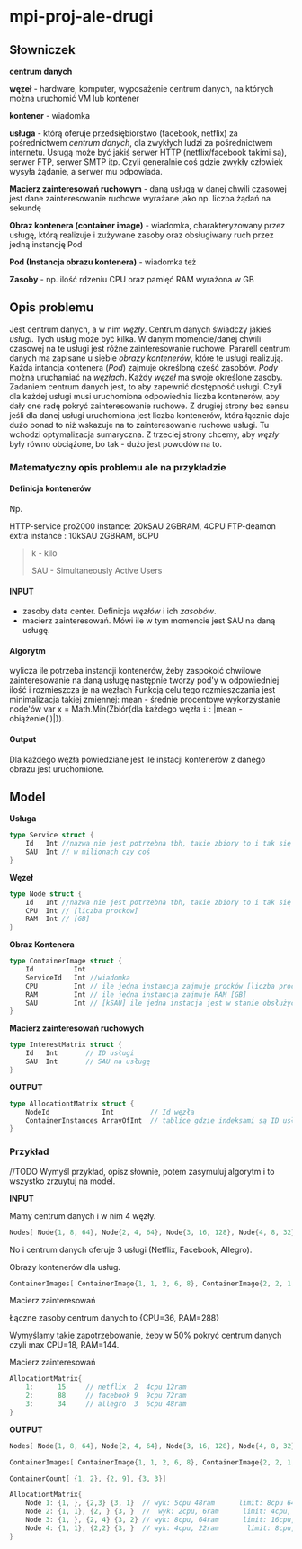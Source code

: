# mpi-proj-ale-drugi

## Słowniczek

**centrum danych**

**węzeł** - hardware, komputer, wyposażenie centrum danych, na których można uruchomić VM lub kontener

**kontener** - wiadomka

**usługa** - którą oferuje przedsiębiorstwo (facebook, netflix) za pośrednictwem *centrum danych*, dla zwykłych ludzi za pośrednictwem internetu. Usługą może być jakiś serwer HTTP (netflix/facebook takimi są), serwer FTP, serwer SMTP itp. Czyli generalnie coś gdzie zwykły człowiek wysyła żądanie, a serwer mu odpowiada. 

**Macierz zainteresowań ruchowym** - daną usługą w danej chwili czasowej jest dane zainteresowanie ruchowe wyrażane jako np. liczba żądań na sekundę

**Obraz kontenera (container image)** - wiadomka, charakteryzowany przez usługę, którą realizuje i zużywane zasoby oraz obsługiwany ruch przez jedną instancję Pod

**Pod (Instancja obrazu kontenera)** - wiadomka też

**Zasoby** - np. ilość rdzeniu CPU oraz pamięć RAM wyrażona w GB

## Opis problemu 

Jest centrum danych, a w nim *węzły*. Centrum danych świadczy jakieś *usługi*. Tych usług może być kilka. W danym momencie/danej chwili czasowej na te usługi jest różne zainteresowanie ruchowe. Pararell centrum danych ma zapisane u siebie *obrazy kontenerów*, które te usługi realizują. Każda intancja kontenera (*Pod*) zajmuje określoną część zasobów. *Pody* można uruchamiać na *węzłach*. Każdy *węzeł* ma swoje określone zasoby. Zadaniem centrum danych jest, to aby zapewnić dostępność usługi. Czyli dla każdej usługi musi uruchomiona odpowiednia liczba kontenerów, aby dały one radę pokryć zainteresowanie ruchowe. Z drugiej strony bez sensu jeśli dla danej usługi uruchomiona jest liczba kontenerów, która łącznie daje dużo ponad to niż wskazuje na to zainteresowanie ruchowe usługi. Tu wchodzi optymalizacja sumaryczna. Z trzeciej strony chcemy, aby *węzły* były równo obciążone, bo tak  - dużo jest powodów na to.

### Matematyczny opis problemu ale na przykładzie

#### Definicja kontenerów

Np.

HTTP-service pro2000 instance: 20kSAU 2GBRAM, 4CPU 
FTP-deamon extra instance  : 10kSAU 2GBRAM, 6CPU

> k - kilo
>
> SAU - Simultaneously Active Users

#### INPUT 

- zasoby data center. Definicja *węzłów* i ich *zasobów*.
- macierz zainteresowań. Mówi ile w tym momencie jest SAU na daną usługę.

#### Algorytm

wylicza ile potrzeba instancji kontenerów, żeby zaspokoić chwilowe zainteresowanie na daną usługę następnie tworzy pod'y w odpowiedniej ilość i rozmieszcza je na węzłach
Funkcją celu tego rozmieszczania jest minimalizacja takiej zmiennej:
mean - średnie procentowe wykorzystanie node'ów
var x = Math.Min(Zbiór{dla każdego węzła `i` : |mean - obiążenie(i)|}).

#### Output

Dla każdego węzła powiedziane jest ile instacji kontenerów z danego obrazu jest uruchomione.

## Model

**Usługa**

```Go
type Service struct {
	Id   Int //nazwa nie jest potrzebna tbh, takie zbiory to i tak się same idkują
    SAU  Int // w milionach czy coś
}
```

**Węzeł**

```go
type Node struct {
	Id   Int //nazwa nie jest potrzebna tbh, takie zbiory to i tak się same idkują
    CPU  Int // [liczba procków]
    RAM  Int // [GB]
}
```

**Obraz Kontenera**

```go
type ContainerImage struct {
    Id          Int 
	ServiceId   Int //wiadomka
    CPU         Int // ile jedna instancja zajmuje procków [liczba procków]
    RAM         Int // ile jedna instancja zajmuje RAM [GB]
    SAU         Int // [kSAU] ile jedna instacja jest w stanie obsłużyć SAU
}
```

**Macierz zainteresowań ruchowych**

```go
type InterestMatrix struct {
	Id   Int       // ID usługi
    SAU  Int       // SAU na usługę
}
```

**OUTPUT**

```go
type AllocationtMatrix struct {
	NodeId             Int         // Id węzła
    ContainerInstances ArrayOfInt  // tablice gdzie indeksami są ID usług a wartościami liczba Pod'ów
}
```

### Przykład

//TODO Wymyśl przykład, opisz słownie, potem zasymuluj algorytm i to wszystko zrzuytuj na model.

**INPUT**

Mamy centrum danych i w nim 4 węzły.

```go
Nodes[ Node{1, 8, 64}, Node{2, 4, 64}, Node{3, 16, 128}, Node{4, 8, 32} ]
```

No i centrum danych oferuje 3 usługi (Netflix, Facebook, Allegro).

Obrazy kontenerów dla usług.

```go
ContainerImages[ ContainerImage{1, 1, 2, 6, 8}, ContainerImage{2, 2, 1, 8, 10},  ContainerImages{3, 3, 2, 16, 15}]
```

Macierz zainteresowań

Łączne zasoby centrum danych to {CPU=36, RAM=288}

Wymyślamy takie zapotrzebowanie, żeby w 50% pokryć centrum danych czyli max CPU=18, RAM=144.

Macierz zainteresowań

```go
AllocationtMatrix{
    1:      15     // netflix  2  4cpu 12ram
    2:      88     // facebook 9  9cpu 72ram
    3:      34     // allegro  3  6cpu 48ram 
}
```

**OUTPUT**

```go
Nodes[ Node{1, 8, 64}, Node{2, 4, 64}, Node{3, 16, 128}, Node{4, 8, 32} ]
```

```go
ContainerImages[ ContainerImage{1, 1, 2, 6, 8}, ContainerImage{2, 2, 1, 8, 10},  ContainerImages{3, 3, 2, 16, 15}]
```

```go
ContainerCount[ {1, 2}, {2, 9}, {3, 3}]
```

```go
AllocationtMatrix{
    Node 1: {1, }, {2,3} {3, 1}  // wyk: 5cpu 48ram      limit: 8cpu 64ram       62.5%cpu, 75%ram 
    Node 2: {1, 1}, {2, } {3, }  //  wyk: 2cpu, 6ram      limit: 4cpu, 64ram     50%cpu
    Node 3: {1, }, {2, 4} {3, 2} // wyk: 8cpu, 64ram      limit: 16cpu, 128ram   50%
    Node 4: {1, 1}, {2,2} {3, }  // wyk: 4cpu, 22ram       limit: 8cpu, 32ram    50%cpu, 69%ram
}
```

